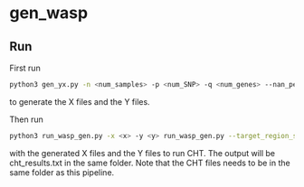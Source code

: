 # gen_wasp

## Run
First run
```bash
python3 gen_yx.py -n <num_samples> -p <num_SNP> -q <num_genes> --nan_percent <percent_missing>
```
to generate the X files and the Y files.

Then run
```bash
python3 run_wasp_gen.py -x <x> -y <y> run_wasp_gen.py --target_region_size <t> --min_as_count <a> --min_read_count <r> --min_het_count <h> --min_minor_allele_count <m>
```
with the generated X files and the Y files to run CHT. The output will be cht_results.txt in the same folder. Note that the CHT files needs to be in the same folder as this pipeline.
